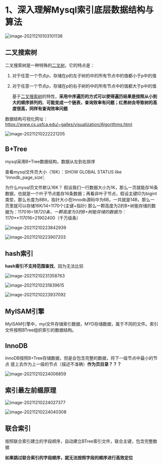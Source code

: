 # 1、深入理解Mysql索引底层数据结构与算法

![image-20211210103101138](./1%E3%80%81%E6%B7%B1%E5%85%A5%E7%90%86%E8%A7%A3Mysql%E7%B4%A2%E5%BC%95%E5%BA%95%E5%B1%82%E6%95%B0%E6%8D%AE%E7%BB%93%E6%9E%84%E4%B8%8E%E7%AE%97%E6%B3%95.assets/20211210103101.png)

##  二叉搜索树

 二叉搜索树是一种特殊的[二叉树](https://so.csdn.net/so/search?from=pc_blog_highlight&q=二叉树)，它的特点是：

1. 对于任意一个节点p，存储在p的左子树的中的所有节点中的值都小于p中的值

2. 对于任意一个节点p，存储在p的右子树的中的所有节点中的值都大于p中的值

   基于[二叉搜索树](https://so.csdn.net/so/search?from=pc_blog_highlight&q=二叉搜索树)的特性，**采用中序遍历的方式可以使得遍历结果是按照从小到大的顺序排列的**。**可能变成一个链表，查询效率有问题；红黑树会导致树的高度很高，同样有查询效率问题**

数据结构可视化网址：https://www.cs.usfca.edu/~galles/visualization/Algorithms.html

![image-20211210222221205](./1%E3%80%81%E6%B7%B1%E5%85%A5%E7%90%86%E8%A7%A3Mysql%E7%B4%A2%E5%BC%95%E5%BA%95%E5%B1%82%E6%95%B0%E6%8D%AE%E7%BB%93%E6%9E%84%E4%B8%8E%E7%AE%97%E6%B3%95.assets/20211210222221.png)

## B+Tree

mysql采用B+Tree数据结构，数据从左到右排序

查看mysql文件页大小（16K）：SHOW GLOBAL STATUS like 'Innodb_page_size’;

为什么mysql页文件默认16K？
假设我们一行数据大小为1K，那么一页就能存16条数据，也就是一个叶子节点能存16条数据；再看非叶子节点，假设主键ID为bigint类型，那么长度为8Bit，指针大小在Innodb源码中为6B，一共就是14B，那么一页里就可以存储16K/14=1170个(主键+指针)
那么一颗高度为2的B+树能存储的数据为：1170*16=18720条，一颗高度为3的B+树能存储的数据为：1170**1170*16=21902400（千万级条）

![image-20211210223842939](./1%E3%80%81%E6%B7%B1%E5%85%A5%E7%90%86%E8%A7%A3Mysql%E7%B4%A2%E5%BC%95%E5%BA%95%E5%B1%82%E6%95%B0%E6%8D%AE%E7%BB%93%E6%9E%84%E4%B8%8E%E7%AE%97%E6%B3%95.assets/20211210223843.png)

![image-20211210223907203](./1%E3%80%81%E6%B7%B1%E5%85%A5%E7%90%86%E8%A7%A3Mysql%E7%B4%A2%E5%BC%95%E5%BA%95%E5%B1%82%E6%95%B0%E6%8D%AE%E7%BB%93%E6%9E%84%E4%B8%8E%E7%AE%97%E6%B3%95.assets/20211210223907.png)

## hash索引

**hash索引不支持范围查找**，因为无法比较

![image-20211210231358763](./1%E3%80%81%E6%B7%B1%E5%85%A5%E7%90%86%E8%A7%A3Mysql%E7%B4%A2%E5%BC%95%E5%BA%95%E5%B1%82%E6%95%B0%E6%8D%AE%E7%BB%93%E6%9E%84%E4%B8%8E%E7%AE%97%E6%B3%95.assets/20211210231358.png)

![image-20211210231839615](./1%E3%80%81%E6%B7%B1%E5%85%A5%E7%90%86%E8%A7%A3Mysql%E7%B4%A2%E5%BC%95%E5%BA%95%E5%B1%82%E6%95%B0%E6%8D%AE%E7%BB%93%E6%9E%84%E4%B8%8E%E7%AE%97%E6%B3%95.assets/20211210231839.png)

![image-20211210223937092](./1%E3%80%81%E6%B7%B1%E5%85%A5%E7%90%86%E8%A7%A3Mysql%E7%B4%A2%E5%BC%95%E5%BA%95%E5%B1%82%E6%95%B0%E6%8D%AE%E7%BB%93%E6%9E%84%E4%B8%8E%E7%AE%97%E6%B3%95.assets/20211210223937.png)

## MyISAM引擎  

MyISAM引擎中，myi文件存储索引数据，MYD存储数据，属于不同的文件。索引文件按照BTree组织索引的数据结构。

## InnoDB

InnoDB按照B+Tree存储数据，但是会包含完整的数据，将下一级节点中最小的节点 提上去作为上一级的节点（描述不准确）**作为页目录？？？**

![image-20211210224006859](./1%E3%80%81%E6%B7%B1%E5%85%A5%E7%90%86%E8%A7%A3Mysql%E7%B4%A2%E5%BC%95%E5%BA%95%E5%B1%82%E6%95%B0%E6%8D%AE%E7%BB%93%E6%9E%84%E4%B8%8E%E7%AE%97%E6%B3%95.assets/20211210224006.png)

## 索引最左前缀原理

![image-20211210224027377](./1%E3%80%81%E6%B7%B1%E5%85%A5%E7%90%86%E8%A7%A3Mysql%E7%B4%A2%E5%BC%95%E5%BA%95%E5%B1%82%E6%95%B0%E6%8D%AE%E7%BB%93%E6%9E%84%E4%B8%8E%E7%AE%97%E6%B3%95.assets/20211210224027.png)

![image-20211210224040308](./1%E3%80%81%E6%B7%B1%E5%85%A5%E7%90%86%E8%A7%A3Mysql%E7%B4%A2%E5%BC%95%E5%BA%95%E5%B1%82%E6%95%B0%E6%8D%AE%E7%BB%93%E6%9E%84%E4%B8%8E%E7%AE%97%E6%B3%95.assets/20220115184442.png)

## 联合索引

按照联合索引建立的字段顺序，自动建立BTree索引文件，联合主键，包含完整数据

**如果跳过联合索引的字段顺序，就无法按照字段的顺序进行高效定位**